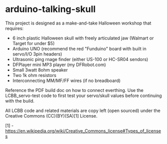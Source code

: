 # arduino-talking-skull
This project is designed as a make-and-take Halloween workshop that requires:
* 6 inch plastic Halloween skull with freely articulated jaw (Walmart or Target for under $5)
* Arduino UNO (recommend the red "Funduino" board with built in servo/I/O 3pin headers)
* Ultrasonic ping rnage finder (either US-100 or HC-SR04 sendors)
* DFPlayer mini MP3 player (my DFRobot.com)
* Small 3watt 8ohm speaker
* Two 1k ohm resistors
* Interconnecting MM/MF/FF wires (if no breadboard)

Reference the PDF build doc on how to connect everthing. Use the LCBB_servo-test code to first
test your servo/skull values before continuing with the build.

All LCBB code and related materials are copy left (open sourced) under the Creative Commons (CC)(BY)(SA)[1] License.

[1] - https://en.wikipedia.org/wiki/Creative_Commons_license#Types_of_licenses
